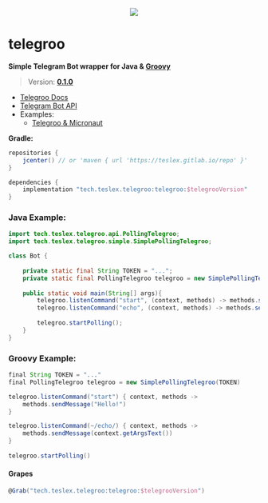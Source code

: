 <p align="center">
	<img src="https://gitlab.com/teslex/telegroo/assets/raw/master/images/telegroo-small.png">
	<h1>telegroo</h1>
</p>

**Simple Telegram Bot wrapper for Java & [Groovy](http://groovy-lang.org)**

> Version: **[0.1.0](https://gitlab.com/teslex/repo#telegroo)**

- [Telegroo Docs](https://teslex.gitlab.io/telegroo)
- [Telegram Bot API](https://core.telegram.org/bots/api)
- Examples:
	* [Telegroo & Micronaut](https://gitlab.com/teslex/telegroo/micronaut-example)


**Gradle:**

```groovy
repositories {
	jcenter() // or 'maven { url 'https://teslex.gitlab.io/repo' }'
}

dependencies {
	implementation "tech.teslex.telegroo:telegroo:$telegrooVersion"
}
```

### Java Example:
```java
import tech.teslex.telegroo.api.PollingTelegroo;
import tech.teslex.telegroo.simple.SimplePollingTelegroo;

class Bot {
	
	private static final String TOKEN = "...";
	private static final PollingTelegroo telegroo = new SimplePollingTelegroo(TOKEN);
	
	public static void main(String[] args){
		telegroo.listenCommand("start", (context, methods) -> methods.sendMessage("Hello!"));
		telegroo.listenCommand("echo", (context, methods) -> methods.sendMessage(context.getArgsText()));
		
		telegroo.startPolling();
	}
}
```

### Groovy Example:
```groovy
final String TOKEN = "..."
final PollingTelegroo telegroo = new SimplePollingTelegroo(TOKEN)

telegroo.listenCommand("start") { context, methods -> 
	methods.sendMessage("Hello!")
}

telegroo.listenCommand(~/echo/) { context, methods -> 
	methods.sendMessage(context.getArgsText())
}
		
telegroo.startPolling()	
```

#### Grapes
```groovy
@Grab("tech.teslex.telegroo:telegroo:$telegrooVersion")
```